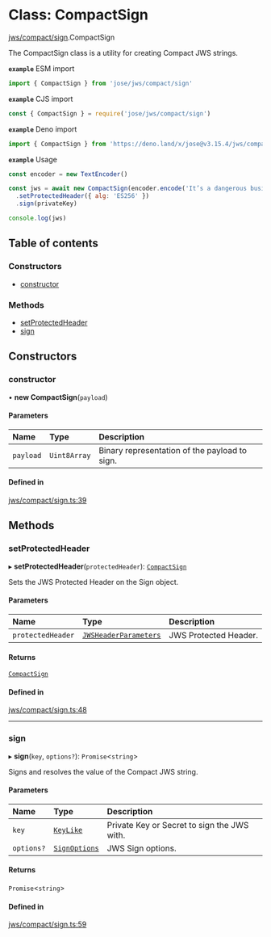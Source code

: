 # Class: CompactSign

[jws/compact/sign](../modules/jws_compact_sign.md).CompactSign

The CompactSign class is a utility for creating Compact JWS strings.

**`example`** ESM import
```js
import { CompactSign } from 'jose/jws/compact/sign'
```

**`example`** CJS import
```js
const { CompactSign } = require('jose/jws/compact/sign')
```

**`example`** Deno import
```js
import { CompactSign } from 'https://deno.land/x/jose@v3.15.4/jws/compact/sign.ts'
```

**`example`** Usage
```js
const encoder = new TextEncoder()

const jws = await new CompactSign(encoder.encode('It’s a dangerous business, Frodo, going out your door.'))
  .setProtectedHeader({ alg: 'ES256' })
  .sign(privateKey)

console.log(jws)
```

## Table of contents

### Constructors

- [constructor](jws_compact_sign.CompactSign.md#constructor)

### Methods

- [setProtectedHeader](jws_compact_sign.CompactSign.md#setprotectedheader)
- [sign](jws_compact_sign.CompactSign.md#sign)

## Constructors

### constructor

• **new CompactSign**(`payload`)

#### Parameters

| Name | Type | Description |
| :------ | :------ | :------ |
| `payload` | `Uint8Array` | Binary representation of the payload to sign. |

#### Defined in

[jws/compact/sign.ts:39](https://github.com/panva/jose/blob/v3.15.4/src/jws/compact/sign.ts#L39)

## Methods

### setProtectedHeader

▸ **setProtectedHeader**(`protectedHeader`): [`CompactSign`](jws_compact_sign.CompactSign.md)

Sets the JWS Protected Header on the Sign object.

#### Parameters

| Name | Type | Description |
| :------ | :------ | :------ |
| `protectedHeader` | [`JWSHeaderParameters`](../interfaces/types.JWSHeaderParameters.md) | JWS Protected Header. |

#### Returns

[`CompactSign`](jws_compact_sign.CompactSign.md)

#### Defined in

[jws/compact/sign.ts:48](https://github.com/panva/jose/blob/v3.15.4/src/jws/compact/sign.ts#L48)

___

### sign

▸ **sign**(`key`, `options?`): `Promise`<`string`\>

Signs and resolves the value of the Compact JWS string.

#### Parameters

| Name | Type | Description |
| :------ | :------ | :------ |
| `key` | [`KeyLike`](../types/types.KeyLike.md) | Private Key or Secret to sign the JWS with. |
| `options?` | [`SignOptions`](../interfaces/types.SignOptions.md) | JWS Sign options. |

#### Returns

`Promise`<`string`\>

#### Defined in

[jws/compact/sign.ts:59](https://github.com/panva/jose/blob/v3.15.4/src/jws/compact/sign.ts#L59)
